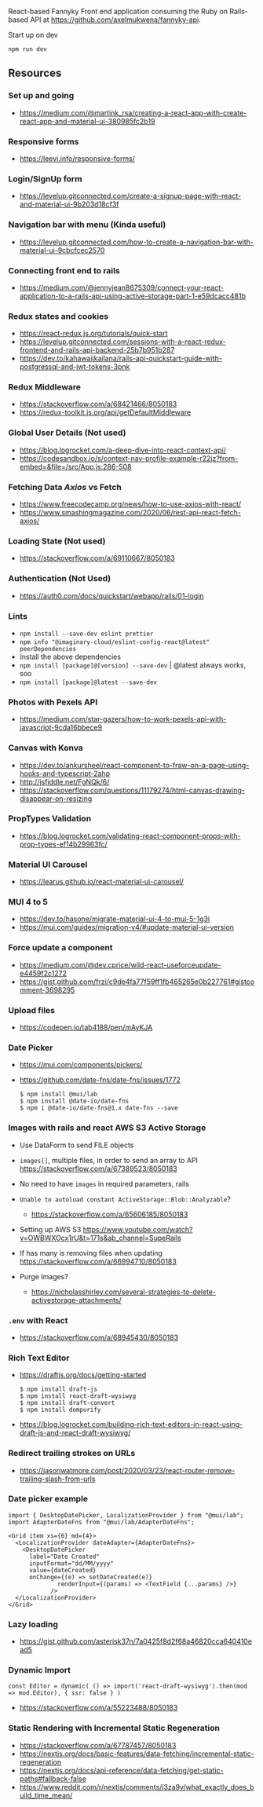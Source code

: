React-based Fannyky Front end application consuming the Ruby on Rails-based API at https://github.com/axelmukwena/fannyky-api.

Start up on dev
```
npm run dev
```

## Resources

### Set up and going

- https://medium.com/@martink_rsa/creating-a-react-app-with-create-react-app-and-material-ui-380985fc2b19

### Responsive forms

- https://leevi.info/responsive-forms/

### Login/SignUp form

- https://levelup.gitconnected.com/create-a-signup-page-with-react-and-material-ui-9b203d18cf3f

### Navigation bar with menu (Kinda useful)

- https://levelup.gitconnected.com/how-to-create-a-navigation-bar-with-material-ui-9cbcfcec2570

### Connecting front end to rails

- https://medium.com/@jennyjean8675309/connect-your-react-application-to-a-rails-api-using-active-storage-part-1-e59dcacc481b

### Redux states and cookies

- https://react-redux.js.org/tutorials/quick-start
- https://levelup.gitconnected.com/sessions-with-a-react-redux-frontend-and-rails-api-backend-25b7b951b287
- https://dev.to/kahawaiikailana/rails-api-quickstart-guide-with-postgressql-and-jwt-tokens-3pnk

### Redux Middleware

- https://stackoverflow.com/a/68421466/8050183
- https://redux-toolkit.js.org/api/getDefaultMiddleware

### Global User Details (Not used)

- https://blog.logrocket.com/a-deep-dive-into-react-context-api/
- https://codesandbox.io/s/context-nav-profile-example-r22jz?from-embed=&file=/src/App.js:286-508

### Fetching Data _Axios_ vs Fetch

- https://www.freecodecamp.org/news/how-to-use-axios-with-react/
- https://www.smashingmagazine.com/2020/06/rest-api-react-fetch-axios/

### Loading State (Not used)

- https://stackoverflow.com/a/69110667/8050183

### Authentication (Not Used)

- https://auth0.com/docs/quickstart/webapp/rails/01-login


### Lints

- `npm install --save-dev eslint prettier`
- `npm info "@imaginary-cloud/eslint-config-react@latest" peerDependencies`
- Install the above dependencies
- `npm install [package]@[version] --save-dev` | @latest always works, soo
- `npm install [package]@latest --save-dev`

### Photos with Pexels API

- https://medium.com/star-gazers/how-to-work-pexels-api-with-javascript-9cda16bbece9

### Canvas with Konva

- https://dev.to/ankursheel/react-component-to-fraw-on-a-page-using-hooks-and-typescript-2ahp
- http://jsfiddle.net/FgNQk/6/
- https://stackoverflow.com/questions/11179274/html-canvas-drawing-disappear-on-resizing

### PropTypes Validation

- https://blog.logrocket.com/validating-react-component-props-with-prop-types-ef14b29963fc/

### Material UI Carousel

- https://learus.github.io/react-material-ui-carousel/

### MUI 4 to 5
- https://dev.to/hasone/migrate-material-ui-4-to-mui-5-1g3i
- https://mui.com/guides/migration-v4/#update-material-ui-version

### Force update a component
- https://medium.com/@dev.cprice/wild-react-useforceupdate-e4459f2c1272
- https://gist.github.com/frzi/c9de4fa77f59ff1fb465265e0b227761#gistcomment-3698295

### Upload files
- https://codepen.io/tab4188/pen/mAyKJA

### Date Picker
- https://mui.com/components/pickers/
- https://github.com/date-fns/date-fns/issues/1772

      $ npm install @mui/lab
      $ npm install @date-io/date-fns
      $ npm i @date-io/date-fns@1.x date-fns --save

### Images with rails and react AWS S3 Active Storage
- Use DataForm to send FILE objects
- `images[]`, multiple files, in order to send an array to API https://stackoverflow.com/a/67389523/8050183
- No need to have `images` in required parameters, rails
- `Unable to autoload constant ActiveStorage::Blob::Analyzable`?
  - https://stackoverflow.com/a/65606185/8050183

- Setting up AWS S3 https://www.youtube.com/watch?v=OWBWXOcx1rU&t=171s&ab_channel=SupeRails

- If has many is removing files when updating https://stackoverflow.com/a/66994710/8050183

- Purge Images?
  - https://nicholasshirley.com/several-strategies-to-delete-activestorage-attachments/

### `.env` with React
- https://stackoverflow.com/a/68945430/8050183

### Rich Text Editor
- https://draftjs.org/docs/getting-started

      $ npm install draft-js
      $ npm install react-draft-wysiwyg
      $ npm install draft-convert
      $ npm install dompurify

- https://blog.logrocket.com/building-rich-text-editors-in-react-using-draft-js-and-react-draft-wysiwyg/

### Redirect trailing strokes on URLs
- https://jasonwatmore.com/post/2020/03/23/react-router-remove-trailing-slash-from-urls

### Date picker example


    import { DesktopDatePicker, LocalizationProvider } from "@mui/lab";
    import AdapterDateFns from "@mui/lab/AdapterDateFns";

    <Grid item xs={6} md={4}>
      <LocalizationProvider dateAdapter={AdapterDateFns}>
        <DesktopDatePicker
          label="Date Created"
          inputFormat="dd/MM/yyyy"
          value={dateCreated}
          onChange={(e) => setDateCreated(e)}
                  renderInput={(params) => <TextField {...params} />}
                />
      </LocalizationProvider>
    </Grid>

### Lazy loading

- https://gist.github.com/asterisk37n/7a0425f8d2f68a46820cca640410ead5


### Dynamic Import
```
const Editor = dynamic( () => import('react-draft-wysiwyg').then(mod => mod.Editor), { ssr: false } )
```
- https://stackoverflow.com/a/55223488/8050183


### Static Rendering with Incremental Static Regeneration

- https://stackoverflow.com/a/67787457/8050183
- https://nextjs.org/docs/basic-features/data-fetching/incremental-static-regeneration
- https://nextjs.org/docs/api-reference/data-fetching/get-static-paths#fallback-false
- https://www.reddit.com/r/nextjs/comments/j3za9y/what_exactly_does_build_time_mean/
